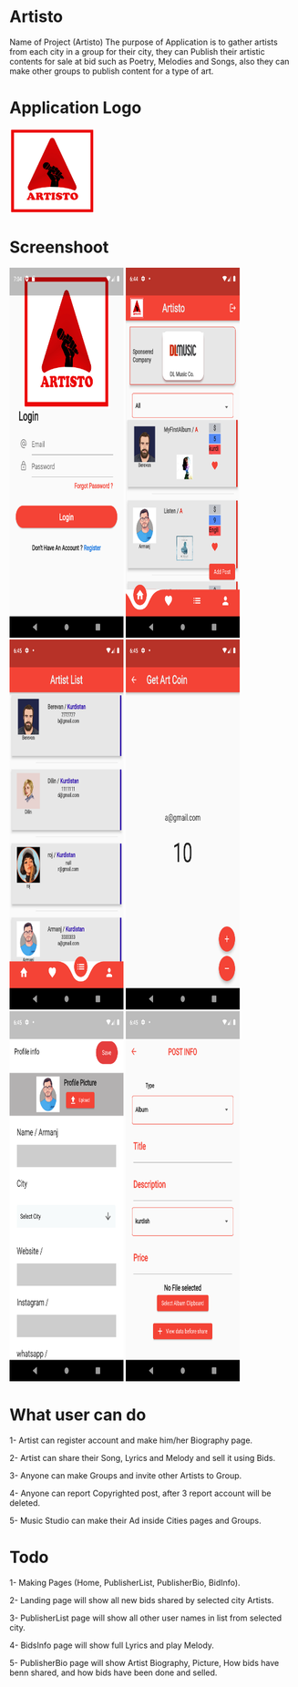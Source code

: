 # Artisto
Name of Project (Artisto)
   The purpose of Application is to gather artists from each city in a group for their city,
   they can Publish their artistic contents for sale at bid such as Poetry, Melodies and Songs,	
   also they can make other groups to publish content for a type of art.
   
# Application Logo
<img src="https://raw.githubusercontent.com/mehvan2021/flutter_artisto/main/assets/images/logo2.jpg" height="150px" width="150px" >


# Screenshoot

<img src="https://raw.githubusercontent.com/mehvan2021/flutter_artisto/main/assets/Screen%20(1).png" height="650px" width="200px" >
<img src="https://raw.githubusercontent.com/mehvan2021/flutter_artisto/main/assets/Screen%20(2).png" height="650px" width="200px" >
<img src="https://raw.githubusercontent.com/mehvan2021/flutter_artisto/main/assets/Screen%20(3).png" height="650px" width="200px" >
<img src="https://raw.githubusercontent.com/mehvan2021/flutter_artisto/main/assets/Screen%20(4).png" height="650px" width="200px" >
<img src="https://raw.githubusercontent.com/mehvan2021/flutter_artisto/main/assets/Screen%20(5).png" height="650px" width="200px" >
<img src="https://raw.githubusercontent.com/mehvan2021/flutter_artisto/main/assets/Screen%20(6).png" height="650px" width="200px" >

# What user can do

   1- Artist can register account and make him/her Biography page.
   
   2- Artist can share their Song, Lyrics and Melody and sell it using Bids.
   
   3- Anyone can make Groups and invite other Artists to Group.
   
   4- Anyone can report Copyrighted post, after 3 report account will be deleted.
   
   5- Music Studio can make their Ad inside Cities pages and Groups.
   
   
# Todo

   1- Making Pages (Home, PublisherList, PublisherBio, BidInfo).
   
   2- Landing page will show all new bids shared by selected city Artists.
   
   3- PublisherList page will show all other user names in list from selected city.
   
   4- BidsInfo page will show full Lyrics and play Melody.
   
   5- PublisherBio page will show Artist Biography, Picture, How bids have benn shared, and how bids have been done and selled.
   
   
   
